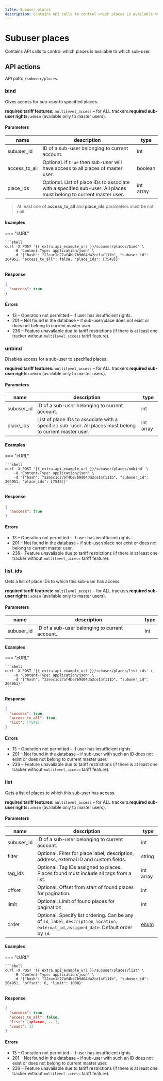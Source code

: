 ```yaml
---
title: Subuser places
description: Contains API calls to control which places is available to which sub-user.
---
```


# Subuser places

Contains API calls to control which places is available to which sub-user.

## API actions

API path: `/subuser/places`.

### bind

Gives access for sub-user to specified places.

**required tariff features:** `multilevel_access` – for ALL trackers.**required sub-user rights:** `admin` (available only to master users).

#### Parameters

| name            | description                                                                                                        | type      |
| --------------- | ------------------------------------------------------------------------------------------------------------------ | --------- |
| subuser\_id     | ID of a sub-user belonging to current account.                                                                     | int       |
| access\_to\_all | Optional. If `true` then sub-user will have access to all places of master user.                                   | boolean   |
| place\_ids      | Optional. List of place IDs to associate with a specified sub-user. All places must belong to current master user. | int array |

> At least one of **access\_to\_all** and **place\_ids** parameters must be not null.

#### Examples

\=== "cURL"

````
```shell
curl -X POST '{{ extra.api_example_url }}/subuser/places/bind' \
    -H 'Content-Type: application/json' \
    -d '{"hash": "22eac1c27af4be7b9d04da2ce1af111b", "subuser_id": 204951, "access_to_all": false, "place_ids": [7548]}'
```
````

#### Response

```json
{
  "success": true
}
```

#### Errors

* 13 – Operation not permitted – if user has insufficient rights.
* 201 – Not found in the database – if sub-user/place does not exist or does not belong to current master user.
* 236 – Feature unavailable due to tariff restrictions (if there is at least one tracker without `multilevel_access` tariff feature).

### unbind

Disables access for a sub-user to specified places.

**required tariff features:** `multilevel_access` – for ALL trackers.**required sub-user rights:** `admin` (available only to master users).

#### Parameters

| name        | description                                                                                              | type      |
| ----------- | -------------------------------------------------------------------------------------------------------- | --------- |
| subuser\_id | ID of a sub-user belonging to current account.                                                           | int       |
| place\_ids  | List of place IDs to associate with a specified sub-user. All places must belong to current master user. | int array |

#### Examples

\=== "cURL"

````
```shell
curl -X POST '{{ extra.api_example_url }}/subuser/places/unbind' \
    -H 'Content-Type: application/json' \
    -d '{"hash": "22eac1c27af4be7b9d04da2ce1af111b", "subuser_id": 204951, "place_ids": [7548]}'
```
````

#### Response

```json
{
  "success": true
}
```

#### Errors

* 13 – Operation not permitted – if user has insufficient rights.
* 201 – Not found in the database – if sub-user/place not exist or does not belong to current master user.
* 236 – Feature unavailable due to tariff restrictions (if there is at least one tracker without `multilevel_access` tariff feature).

### list\_ids

Gets a list of place IDs to which this sub-user has access.

**required tariff features:** `multilevel_access` – for ALL trackers.**required sub-user rights:** `admin` (available only to master users).

#### Parameters

| name        | description                                    | type |
| ----------- | ---------------------------------------------- | ---- |
| subuser\_id | ID of a sub-user belonging to current account. | int  |

#### Examples

\=== "cURL"

````
```shell
curl -X POST '{{ extra.api_example_url }}/subuser/places/list_ids' \
    -H 'Content-Type: application/json' \
    -d '{"hash": "22eac1c27af4be7b9d04da2ce1af111b", "subuser_id": 204951}'
```
````

#### Response

```json
{
  "success": true,
  "access_to_all": true,
  "list": [7548]
}
```

#### Errors

* 13 – Operation not permitted – if user has insufficient rights.
* 201 – Not found in the database – if sub-user with such an ID does not exist or does not belong to current master user.
* 236 – Feature unavailable due to tariff restrictions (if there is at least one tracker without `multilevel_access` tariff feature).

### list

Gets a list of places to which this sub-user has access.

**required tariff features:** `multilevel_access` – for ALL trackers.**required sub-user rights:** `admin` (available only to master users).

#### Parameters

| name        | description                                                                                                                                     | type                         |
| ----------- | ----------------------------------------------------------------------------------------------------------------------------------------------- | ---------------------------- |
| subuser\_id | ID of a sub-user belonging to current account.                                                                                                  | int                          |
| filter      | Optional. Filter for place label, description, address, external ID and custom fields.                                                          | string                       |
| tag\_ids    | Optional. Tag IDs assigned to places. Places found must include all tags from a list.                                                           | int array                    |
| offset      | Optional. Offset from start of found places for pagination.                                                                                     | int                          |
| limit       | Optional. Limit of found places for pagination.                                                                                                 | int                          |
| order       | Optional. Specify list ordering. Can be any of `id`, `label`, `description`, `location`, `external_id`, `assigned_date`. Default order by `id`. | [enum](../../../#data-types) |

#### Examples

\=== "cURL"

````
```shell
curl -X POST '{{ extra.api_example_url }}/subuser/places/list' \
    -H 'Content-Type: application/json' \
    -d '{"hash": "22eac1c27af4be7b9d04da2ce1af111b", "subuser_id": 204951, "offset": 0, "limit": 1000}'
```
````

#### Response

```json
{
  "success": true,
  "access_to_all": false,
  "list": [<place>, ...],
  "count": 12
}
```

#### Errors

* 13 – Operation not permitted – if user has insufficient rights.
* 201 – Not found in the database – if sub-user with such an ID does not exist or does not belong to current master user.
* 236 – Feature unavailable due to tariff restrictions (if there is at least one tracker without `multilevel_access` tariff feature).

